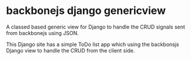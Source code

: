 backbonejs django genericview
=============================

A classed based generic view for Django to handle the CRUD signals sent from backbonejs using
JSON. 

This Django site has a simple ToDo list app which using the backbonsjs Django view to handle the
CRUD from the client side. 
